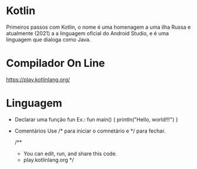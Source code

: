 # Kotlin
  Primeiros passos com Kotlin, o nome é uma homenagem a uma ilha Russa e atualmente (2021) a a linguagem oficial do Android Studio, e é uma linguagem que dialoga como Java.

# Compilador On Line
  https://play.kotlinlang.org/

# Linguagem

  * Declarar uma função
    fun
    Ex.: fun  main() {
                println("Hello, world!!!")
              }
    
  
  * Comentários
    Use /* para iniciar o comnetário e */ para fechar.

    /**
      * You can edit, run, and share this code. 
      * play.kotlinlang.org 
    */

  
